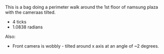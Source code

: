 
This is a bag doing a perimeter walk around the 1st floor of namsung plaza with the cameraas tilted.

* 4 ticks
* 1.0838 radians

Also:

* Front camera is wobbly - tilted around x axis at an angle of ~2 degrees.


